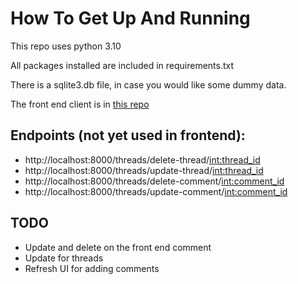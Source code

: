 # How To Get Up And Running

This repo uses python 3.10

All packages installed are included in requirements.txt

There is a sqlite3.db file, in case you would like some dummy data.

The front end client is in [this repo](https://github.com/DewofyourYouth/forum-client)

## Endpoints (not yet used in frontend):

* http://localhost:8000/threads/delete-thread/<int:thread_id>
* http://localhost:8000/threads/update-thread/<int:thread_id>
* http://localhost:8000/threads/delete-comment/<int:comment_id>
* http://localhost:8000/threads/update-comment/<int:comment_id>

## TODO

* Update and delete on the front end comment
* Update for threads
* Refresh UI for adding comments